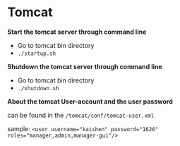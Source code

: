 # Tomcat

**Start the tomcat server through command line**

+ Go to tomcat bin directory
+ `./startup.sh`



**Shutdown the tomcat server through command line**

+ Go to tomcat bin directory
+ `./shutdown.sh`



**About the tomcat User-account and the user password**

can be found in the `/tomcat/conf/tomcat-user.xml` 

sample:  `<user username="kaishen" password="1626" roles="manager,admin,manager-gui"/>`



